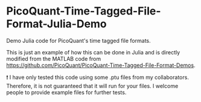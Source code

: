 # PicoQuant-Time-Tagged-File-Format-Julia-Demo

Demo Julia code for PicoQuant's time tagged file formats.

This is just an example of how this can be done in Julia and is directly modified from the MATLAB code from https://github.com/PicoQuant/PicoQuant-Time-Tagged-File-Format-Demos.

❗ I have only tested this code using some .ptu files from my collaborators. Therefore, it is not guaranteed that it will run for your files. I welcome people to provide example files for further tests.
